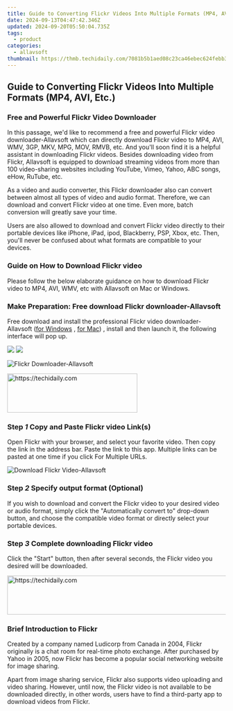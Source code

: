 ```yaml
---
title: Guide to Converting Flickr Videos Into Multiple Formats (MP4, AVI, Etc.)
date: 2024-09-13T04:47:42.346Z
updated: 2024-09-20T05:50:04.735Z
tags:
  - product
categories:
  - allavsoft
thumbnail: https://thmb.techidaily.com/7081b5b1aed08c23ca46ebec624febb30813e940f65f28eb554f3d648f0fddb8.jpg
---
```


## Guide to Converting Flickr Videos Into Multiple Formats (MP4, AVI, Etc.)

### Free and Powerful Flickr Video Downloader

In this passage, we'd like to recommend a free and powerful Flickr video downloader-Allavsoft which can directly download Flickr video to MP4, AVI, WMV, 3GP, MKV, MPG, MOV, RMVB, etc. And you'll soon find it is a helpful assistant in downloading Flickr videos. Besides downloading video from Flickr, Allavsoft is equipped to download streaming videos from more than 100 video-sharing websites including YouTube, Vimeo, Yahoo, ABC songs, eHow, RuTube, etc.

As a video and audio converter, this Flickr downloader also can convert between almost all types of video and audio format. Therefore, we can download and convert Flickr video at one time. Even more, batch conversion will greatly save your time.

Users are also allowed to download and convert Flickr video directly to their portable devices like iPhone, iPad, ipod, Blackberry, PSP, Xbox, etc. Then, you'll never be confused about what formats are compatible to your devices.

### Guide on How to Download Flickr video

Please follow the below elaborate guidance on how to download Flickr video to MP4, AVI, WMV, etc with Allavsoft on Mac or Windows.

### Make Preparation: Free download Flickr downloader-Allavsoft

Free download and install the professional Flickr video downloader- Allavsoft ([for Windows](https://tools.techidaily.com/allavsoft/products/) , [for Mac](https://tools.techidaily.com/allavsoft/products/)) , install and then launch it, the following interface will pop up.

[![](https://www.allavsoft.com/how-to/../images/how-to/free-download-win.jpg)](https://tools.techidaily.com/allavsoft/products/) [![](https://www.allavsoft.com/how-to/../images/how-to/free-download-mac.jpg)](https://tools.techidaily.com/allavsoft/products/)

![Flickr Downloader-Allavsoft](https://www.allavsoft.com/how-to/../images/allavsoft/screen-shot-600.jpg)

<!-- affiliate ads begin -->
<a href="https://aligracehair.sjv.io/c/5597632/1938745/19272" target="_top" id="1938745">
  <img src="//a.impactradius-go.com/display-ad/19272-1938745" border="0" alt="https://techidaily.com" width="300" height="90"/>
</a>
<img height="0" width="0" src="https://aligracehair.sjv.io/i/5597632/1938745/19272" style="position:absolute;visibility:hidden;" border="0" />
<!-- affiliate ads end -->

### Step _1_ Copy and Paste Flickr video Link(s)

Open Flickr with your browser, and select your favorite video. Then copy the link in the address bar. Paste the link to this app. Multiple links can be pasted at one time if you click For Multiple URLs.

![Download Flickr Video-Allavsoft](https://www.allavsoft.com/how-to/../images/how-to/download-flickr-video/download-flickr-video.jpg)

### Step _2_ Specify output format (Optional)

If you wish to download and convert the Flickr video to your desired video or audio format, simply click the "Automatically convert to" drop-down button, and choose the compatible video format or directly select your portable devices.

### Step _3_ Complete downloading Flickr video

Click the "Start" button, then after several seconds, the Flickr video you desired will be downloaded.

<!-- affiliate ads begin -->
<a href="https://appsumo.8odi.net/c/5597632/2094422/7443" target="_top" id="2094422">
  <img src="//a.impactradius-go.com/display-ad/7443-2094422" border="0" alt="https://techidaily.com" width="728" height="90"/>
</a>
<img height="0" width="0" src="https://appsumo.8odi.net/i/5597632/2094422/7443" style="position:absolute;visibility:hidden;" border="0" />
<!-- affiliate ads end -->

### Brief Introduction to Flickr

Created by a company named Ludicorp from Canada in 2004, Flickr originally is a chat room for real-time photo exchange. After purchased by Yahoo in 2005, now Flickr has become a popular social networking website for image sharing.

Apart from image sharing service, Flickr also supports video uploading and video sharing. However, until now, the Flickr video is not available to be downloaded directly, in other words, users have to find a third-party app to download videos from Flickr.

<ins class="adsbygoogle"
     style="display:block"
     data-ad-format="autorelaxed"
     data-ad-client="ca-pub-7571918770474297"
     data-ad-slot="1223367746"></ins>

<ins class="adsbygoogle"
     style="display:block"
     data-ad-client="ca-pub-7571918770474297"
     data-ad-slot="8358498916"
     data-ad-format="auto"
     data-full-width-responsive="true"></ins>
